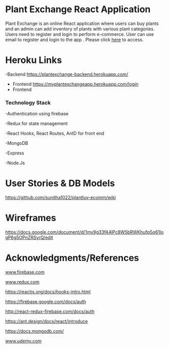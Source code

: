 
# Plant Exchange React Application
Plant Exchange is an online React application where users can buy plants and an admin can add inventory of  plants with various plant categories. 
Users need to register and login to perform e-commerce.
User can use email to register and login to the app .
Please click [here](https://myplantexchangeapp.herokuapp.com/login) to access.




# Heroku Links
-Backend https://plantexchange-backend.herokuapp.com/
- Frontend https://myplantexchangeapp.herokuapp.com/login
- Frontend 
### Technology Stack

-Authentication using firebase

-Redux for state management

-React Hooks, React Routes, AntD for front end

-MongoDB

-Express

-Node.Js


# User Stories & DB Models
https://github.com/sunitha1022/plantluv-ecomm/wiki

# Wireframes
https://docs.google.com/document/d/1mv9g33f44jPc8W5bRWKhufp5q61IogP6g5OPnZRSyrQ/edit


# Acknowledgments/References 

www.firebase.com

www.redux.com

https://reactjs.org/docs/hooks-intro.html

https://firebase.google.com/docs/auth

http://react-redux-firebase.com/docs/auth

https://ant.design/docs/react/introduce

https://docs.mongodb.com/

www.udemy.com






